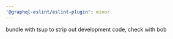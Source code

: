```yaml
---
'@graphql-eslint/eslint-plugin': minor
---
```


bundle with tsup to strip out development code, check with bob
